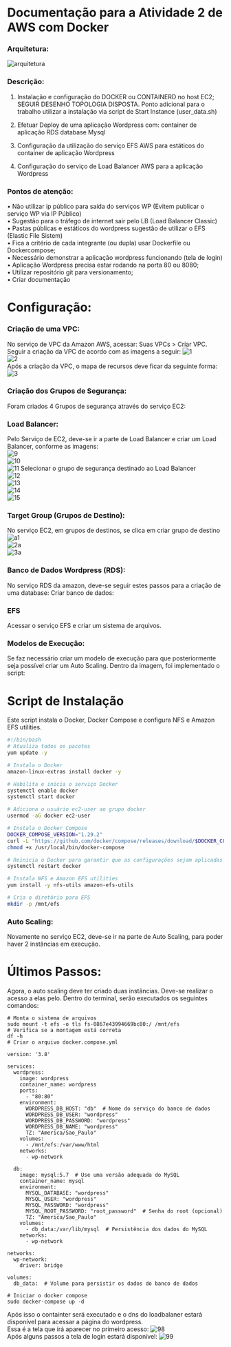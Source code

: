 # Documentação para a Atividade 2 de AWS com Docker

### Arquitetura:
![arquitetura](https://github.com/user-attachments/assets/74d913a0-f5d5-4036-b63f-1b17bec3f124)

### Descrição:
1. Instalação e configuração do DOCKER ou CONTAINERD no host EC2; SEGUIR DESENHO TOPOLOGIA DISPOSTA.
Ponto adicional para o trabalho utilizar a instalação via script de Start Instance (user_data.sh)

2. Efetuar Deploy de uma aplicação Wordpress com: container de aplicação RDS database Mysql

3. Configuração da utilização do serviço EFS AWS para estáticos do container de aplicação Wordpress

4. Configuração do serviço de Load Balancer AWS para a aplicação Wordpress

### Pontos de atenção:
• Não utilizar ip público para saída do serviços WP (Evitem publicar o serviço WP via IP Público)  
• Sugestão para o tráfego de internet sair pelo LB (Load Balancer Classic)  
• Pastas públicas e estáticos do wordpress sugestão de utilizar o EFS (Elastic File Sistem)  
• Fica a critério de cada integrante (ou dupla) usar Dockerfile ou Dockercompose;  
• Necessário demonstrar a aplicação wordpress funcionando (tela de login)  
• Aplicação Wordpress precisa estar rodando na porta 80 ou 8080;  
• Utilizar repositório git para versionamento;  
• Criar documentação  

# Configuração:  

### Criação de uma VPC:
No serviço de VPC da Amazon AWS, acessar: Suas VPCs > Criar VPC.
Seguir a criação da VPC de acordo com as imagens a seguir:
![1](https://github.com/user-attachments/assets/4d3fbac2-7b7f-4a11-8f9f-d711a035a846)  
![2](https://github.com/user-attachments/assets/f86a5942-9677-441d-b2d0-c86021c54d9c)  
Após a criação da VPC, o mapa de recursos deve ficar da seguinte forma:  
![3](https://github.com/user-attachments/assets/f89809eb-37ca-4fa5-ad34-fc67931ccce1)  
### Criação dos Grupos de Segurança: 
Foram criados 4 Grupos de segurança através do serviço EC2:  

### Load Balancer:
Pelo Serviço de EC2, deve-se ir a parte de Load Balancer e criar um Load Balancer, conforme as imagens:  
![9](https://github.com/user-attachments/assets/025ee0bd-0845-416e-ad23-e0d77b11abc0)  
![10](https://github.com/user-attachments/assets/2a4e2b1f-0d30-4298-8bae-58639b8d81b3)  
![11](https://github.com/user-attachments/assets/3684d1e7-e79f-4904-b863-5a425b15faf3)
Selecionar o grupo de segurança destinado ao Load Balancer  
![12](https://github.com/user-attachments/assets/a60a2645-2a5f-4c49-b778-ab77a328fcdf)  
![13](https://github.com/user-attachments/assets/9573b16c-6287-4382-88a7-24bcbb0b7ef0)  
![14](https://github.com/user-attachments/assets/54bf0fa0-77bc-4c92-9101-3fe743e91f12)  
![15](https://github.com/user-attachments/assets/08863df1-267c-4e5e-8e86-126d53a62edf)  

### Target Group (Grupos de Destino):
No serviço EC2, em grupos de destinos, se clica em criar grupo de destino  
![a1](https://github.com/user-attachments/assets/850995e6-6b4b-4548-8648-d69b32eeee35)  
![2a](https://github.com/user-attachments/assets/bbc15074-919e-4059-aaab-bb421cceab3a)  
![3a](https://github.com/user-attachments/assets/b852ccbc-a7fb-419e-b440-d21bd533a713)  

### Banco de Dados Wordpress (RDS):
No serviço RDS da amazon, deve-se seguir estes passos  para a criação de uma database:
Criar banco de dados:

### EFS
Acessar o serviço EFS e criar um sistema de arquivos.

### Modelos de Execução:
Se faz necessário criar um modelo de execução para que posteriormente seja possível criar um Auto Scaling.
Dentro da imagem, foi implementado o script:  

# Script de Instalação

Este script instala o Docker, Docker Compose e configura NFS e Amazon EFS utilities.

```bash
#!/bin/bash
# Atualiza todos os pacotes
yum update -y

# Instala o Docker
amazon-linux-extras install docker -y

# Habilita e inicia o serviço Docker
systemctl enable docker
systemctl start docker

# Adiciona o usuário ec2-user ao grupo docker
usermod -aG docker ec2-user

# Instala o Docker Compose
DOCKER_COMPOSE_VERSION="1.29.2"
curl -L "https://github.com/docker/compose/releases/download/$DOCKER_COMPOSE_VERSION/docker-compose-$(uname -s)-$(uname -m)" -o /usr/local/bin/docker-compose
chmod +x /usr/local/bin/docker-compose

# Reinicia o Docker para garantir que as configurações sejam aplicadas
systemctl restart docker

# Instala NFS e Amazon EFS utilities
yum install -y nfs-utils amazon-efs-utils

# Cria o diretório para EFS
mkdir -p /mnt/efs
```

### Auto Scaling:
Novamente no serviço EC2, deve-se ir na parte de Auto Scaling, para poder haver 2 instâncias em execução.


# Últimos Passos:
Agora, o auto scaling deve ter criado duas instâncias.
Deve-se realizar o acesso a elas pelo.
Dentro do terminal, serão executados os seguintes comandos:

`# Monta o sistema de arquivos`  
`sudo mount -t efs -o tls fs-0867e43994669bc80:/ /mnt/efs`  
`# Verifica se a montagem está correta`  
`df -h`  
`# Criar o arquivo docker.compose.yml`  

```
version: '3.8'

services:
  wordpress:
    image: wordpress
    container_name: wordpress
    ports:
      - "80:80"
    environment:
      WORDPRESS_DB_HOST: "db"  # Nome do serviço do banco de dados
      WORDPRESS_DB_USER: "wordpress"
      WORDPRESS_DB_PASSWORD: "wordpress"
      WORDPRESS_DB_NAME: "wordpress"
      TZ: "America/Sao_Paulo"
    volumes:
      - /mnt/efs:/var/www/html
    networks:
      - wp-network

  db:
    image: mysql:5.7  # Use uma versão adequada do MySQL
    container_name: mysql
    environment:
      MYSQL_DATABASE: "wordpress"
      MYSQL_USER: "wordpress"
      MYSQL_PASSWORD: "wordpress"
      MYSQL_ROOT_PASSWORD: "root_password"  # Senha do root (opcional)
      TZ: "America/Sao_Paulo"
    volumes:
      - db_data:/var/lib/mysql  # Persistência dos dados do MySQL
    networks:
      - wp-network

networks:
  wp-network:
    driver: bridge

volumes:
  db_data:  # Volume para persistir os dados do banco de dados
```  
`# Iniciar o docker compose`  
`sudo docker-compose up -d`  

Após isso o containter será executado e o dns do loadbalaner estará disponível para acessar a página do wordpress.  
Essa é a tela que irá aparecer no primeiro acesso:
![98](https://github.com/user-attachments/assets/6bb7684a-75af-4b6e-8711-45128c2caa33)  
Após alguns passos a tela de login estará disponível:
![99](https://github.com/user-attachments/assets/1f7286b2-f3bc-4794-a740-a3139f8c324b)


























